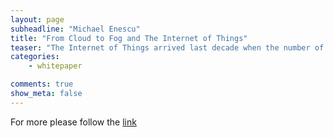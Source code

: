 ```yaml
---
layout: page 
subheadline: "Michael Enescu"
title: "From Cloud to Fog and The Internet of Things"
teaser: "The Internet of Things arrived last decade when the number of devices (that can connect) outnumbered the world population. We have now entered a new age. The evolution from #virtualization to #cloud to #IoT and #BigData a consequence of the Moore Nielsen prediction and the rise of Fog Computing. The role of #OpenSource and #OpenStandards and the importance of the new trend: Open Data as the only way to keep sanity in Big Data."
categories:
    - whitepaper  

comments: true
show_meta: false
---
```


 
For more please follow the [link](http://www.slideshare.net/MichaelEnescu/michael-enescu-cloud-io-t-at-ieee)